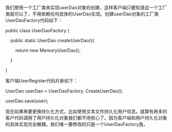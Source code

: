 我们使用一个工厂类来实现userDao对象的创建，这样客户端只要知道这一个工厂类就可以了，不用依赖任何具体的UserDao实现。创建userDao对象的工厂类UserDaoFactory代码如下：

public class UserDaoFactory {

    public static UserDao createUserDao(){

        return new MemoryUserDao();

    }

}

客户端UserRegister代码片断如下：

UserDao userDao = UserDaoFactory. CreateUserDao();

userDao.save(user);

现在如果再要更换持久化方式，比如使用文本文件持久化用户信息。就算有再多的客户代码调用了用户持久化对象我们都不用担心了。因为客户端和用户持久化对象的具体实现完全解耦。我们唯一要修改的只是一个UserDaoFactory类。